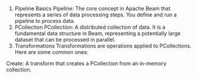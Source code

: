 1. Pipeline Basics
   Pipeline: The core concept in Apache Beam that represents a series of data processing steps. You define and run a pipeline to process data.
2. PCollection
   PCollection: A distributed collection of data. It is a fundamental data structure in Beam, representing a potentially large dataset that can be processed in parallel.
3. Transformations
   Transformations are operations applied to PCollections. Here are some common ones:

Create: A transform that creates a PCollection from an in-memory collection.